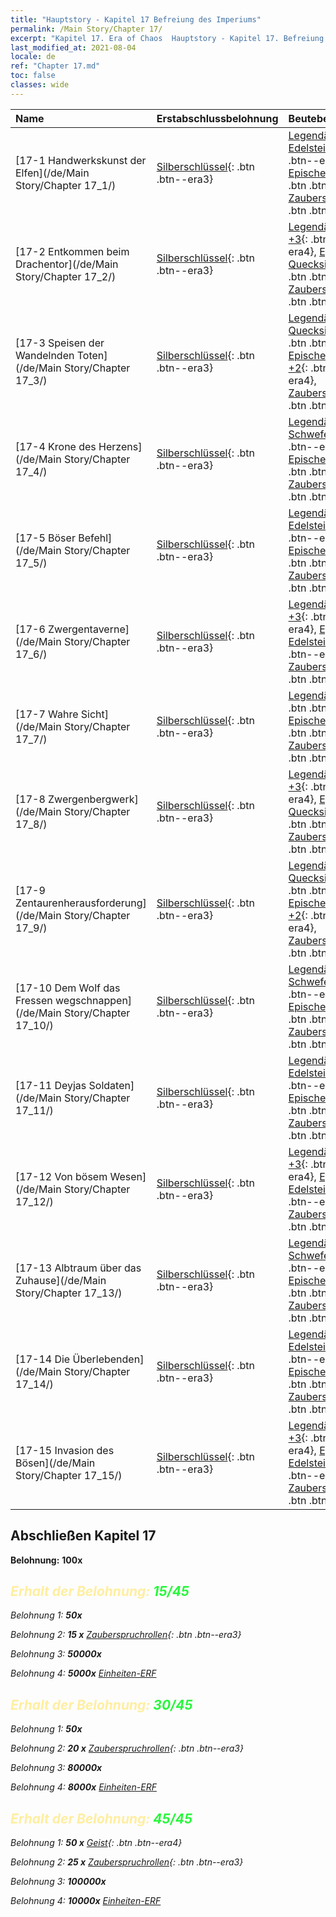 ```yaml
---
title: "Hauptstory - Kapitel 17 Befreiung des Imperiums"
permalink: /Main Story/Chapter 17/
excerpt: "Kapitel 17. Era of Chaos  Hauptstory - Kapitel 17. Befreiung des Imperiums"
last_modified_at: 2021-08-04
locale: de
ref: "Chapter 17.md"
toc: false
classes: wide
---
```


  | Name |  Erstabschlussbelohnung | Beutebelohnung |
  |:------------|:------------|:------------| 
  | [17-1 Handwerkskunst der Elfen](/de/Main Story/Chapter 17_1/) | [Silberschlüssel](/ItemsDE/con_693/){: .btn .btn--era3} | [Legendäre Edelsteine +3](/ItemsDE/mat_58/){: .btn .btn--era4}, [Epischer Kristall +2](/ItemsDE/mat_52/){: .btn .btn--era4}, [Zauberspruchrollen](/ItemsDE/con_694/){: .btn .btn--era3} |
  | [17-2 Entkommen beim Drachentor](/de/Main Story/Chapter 17_2/) | [Silberschlüssel](/ItemsDE/con_693/){: .btn .btn--era3} | [Legendäres Holz +3](/ItemsDE/mat_55/){: .btn .btn--era4}, [Episches Quecksilber +2](/ItemsDE/mat_49/){: .btn .btn--era4}, [Zauberspruchrollen](/ItemsDE/con_694/){: .btn .btn--era3} |
  | [17-3 Speisen der Wandelnden Toten](/de/Main Story/Chapter 17_3/) | [Silberschlüssel](/ItemsDE/con_693/){: .btn .btn--era3} | [Legendäres Quecksilber +3](/ItemsDE/mat_56/){: .btn .btn--era4}, [Epischer Schwefel +2](/ItemsDE/mat_50/){: .btn .btn--era4}, [Zauberspruchrollen](/ItemsDE/con_694/){: .btn .btn--era3} |
  | [17-4 Krone des Herzens](/de/Main Story/Chapter 17_4/) | [Silberschlüssel](/ItemsDE/con_693/){: .btn .btn--era3} | [Legendärer Schwefel +3](/ItemsDE/mat_57/){: .btn .btn--era4}, [Episches Erz +2](/ItemsDE/mat_47/){: .btn .btn--era4}, [Zauberspruchrollen](/ItemsDE/con_694/){: .btn .btn--era3} |
  | [17-5 Böser Befehl](/de/Main Story/Chapter 17_5/) | [Silberschlüssel](/ItemsDE/con_693/){: .btn .btn--era3} | [Legendäre Edelsteine +3](/ItemsDE/mat_58/){: .btn .btn--era4}, [Epischer Kristall +2](/ItemsDE/mat_52/){: .btn .btn--era4}, [Zauberspruchrollen](/ItemsDE/con_694/){: .btn .btn--era3} |
  | [17-6 Zwergentaverne](/de/Main Story/Chapter 17_6/) | [Silberschlüssel](/ItemsDE/con_693/){: .btn .btn--era3} | [Legendärer Kristall +3](/ItemsDE/mat_59/){: .btn .btn--era4}, [Epische Edelsteine +2](/ItemsDE/mat_51/){: .btn .btn--era4}, [Zauberspruchrollen](/ItemsDE/con_694/){: .btn .btn--era3} |
  | [17-7 Wahre Sicht](/de/Main Story/Chapter 17_7/) | [Silberschlüssel](/ItemsDE/con_693/){: .btn .btn--era3} | [Legendäres Erz +3](/ItemsDE/mat_54/){: .btn .btn--era4}, [Episches Holz +2](/ItemsDE/mat_48/){: .btn .btn--era4}, [Zauberspruchrollen](/ItemsDE/con_694/){: .btn .btn--era3} |
  | [17-8 Zwergenbergwerk](/de/Main Story/Chapter 17_8/) | [Silberschlüssel](/ItemsDE/con_693/){: .btn .btn--era3} | [Legendäres Holz +3](/ItemsDE/mat_55/){: .btn .btn--era4}, [Episches Quecksilber +2](/ItemsDE/mat_49/){: .btn .btn--era4}, [Zauberspruchrollen](/ItemsDE/con_694/){: .btn .btn--era3} |
  | [17-9 Zentaurenherausforderung](/de/Main Story/Chapter 17_9/) | [Silberschlüssel](/ItemsDE/con_693/){: .btn .btn--era3} | [Legendäres Quecksilber +3](/ItemsDE/mat_56/){: .btn .btn--era4}, [Epischer Schwefel +2](/ItemsDE/mat_50/){: .btn .btn--era4}, [Zauberspruchrollen](/ItemsDE/con_694/){: .btn .btn--era3} |
  | [17-10 Dem Wolf das Fressen wegschnappen](/de/Main Story/Chapter 17_10/) | [Silberschlüssel](/ItemsDE/con_693/){: .btn .btn--era3} | [Legendärer Schwefel +3](/ItemsDE/mat_57/){: .btn .btn--era4}, [Episches Erz +2](/ItemsDE/mat_47/){: .btn .btn--era4}, [Zauberspruchrollen](/ItemsDE/con_694/){: .btn .btn--era3} |
  | [17-11 Deyjas Soldaten](/de/Main Story/Chapter 17_11/) | [Silberschlüssel](/ItemsDE/con_693/){: .btn .btn--era3} | [Legendäre Edelsteine +3](/ItemsDE/mat_58/){: .btn .btn--era4}, [Epischer Kristall +2](/ItemsDE/mat_52/){: .btn .btn--era4}, [Zauberspruchrollen](/ItemsDE/con_694/){: .btn .btn--era3} |
  | [17-12 Von bösem Wesen](/de/Main Story/Chapter 17_12/) | [Silberschlüssel](/ItemsDE/con_693/){: .btn .btn--era3} | [Legendärer Kristall +3](/ItemsDE/mat_59/){: .btn .btn--era4}, [Epische Edelsteine +2](/ItemsDE/mat_51/){: .btn .btn--era4}, [Zauberspruchrollen](/ItemsDE/con_694/){: .btn .btn--era3} |
  | [17-13 Albtraum über das Zuhause](/de/Main Story/Chapter 17_13/) | [Silberschlüssel](/ItemsDE/con_693/){: .btn .btn--era3} | [Legendärer Schwefel +3](/ItemsDE/mat_57/){: .btn .btn--era4}, [Episches Erz +2](/ItemsDE/mat_47/){: .btn .btn--era4}, [Zauberspruchrollen](/ItemsDE/con_694/){: .btn .btn--era3} |
  | [17-14 Die Überlebenden](/de/Main Story/Chapter 17_14/) | [Silberschlüssel](/ItemsDE/con_693/){: .btn .btn--era3} | [Legendäre Edelsteine +3](/ItemsDE/mat_58/){: .btn .btn--era4}, [Epischer Kristall +2](/ItemsDE/mat_52/){: .btn .btn--era4}, [Zauberspruchrollen](/ItemsDE/con_694/){: .btn .btn--era3} |
  | [17-15 Invasion des Bösen](/de/Main Story/Chapter 17_15/) | [Silberschlüssel](/ItemsDE/con_693/){: .btn .btn--era3} | [Legendärer Kristall +3](/ItemsDE/mat_59/){: .btn .btn--era4}, [Epische Edelsteine +2](/ItemsDE/mat_51/){: .btn .btn--era4}, [Zauberspruchrollen](/ItemsDE/con_694/){: .btn .btn--era3} |


## Abschließen Kapitel 17

 **Belohnung:**  **100x** <i class="fas fa-gem"/>



## <span style="color: #ffeea0">Erhalt der Belohnung: </span><span style="color: #27f73a">15/45</span>

 Belohnung 1:  **50x** <i class="fas fa-gem"/>

 Belohnung 2: **15 x** [Zauberspruchrollen](/ItemsDE/con_694/){: .btn .btn--era3}

 Belohnung 3:  **50000x** <i class="fas fa-coins"/>

 Belohnung 4:  **5000x** [Einheiten-ERF](/ItemsDE/con_902/)



## <span style="color: #ffeea0">Erhalt der Belohnung: </span><span style="color: #27f73a">30/45</span>

 Belohnung 1:  **50x** <i class="fas fa-gem"/>

 Belohnung 2: **20 x** [Zauberspruchrollen](/ItemsDE/con_694/){: .btn .btn--era3}

 Belohnung 3:  **80000x** <i class="fas fa-coins"/>

 Belohnung 4:  **8000x** [Einheiten-ERF](/ItemsDE/con_902/)



## <span style="color: #ffeea0">Erhalt der Belohnung: </span><span style="color: #27f73a">45/45</span>

 Belohnung 1: **50 x** [Geist](/ItemsDE/unt_210/){: .btn .btn--era4}

 Belohnung 2: **25 x** [Zauberspruchrollen](/ItemsDE/con_694/){: .btn .btn--era3}

 Belohnung 3:  **100000x** <i class="fas fa-coins"/>

 Belohnung 4:  **10000x** [Einheiten-ERF](/ItemsDE/con_902/)

